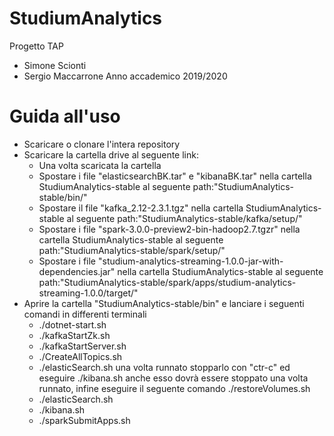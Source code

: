 # StudiumAnalytics
Progetto TAP
* Simone Scionti
* Sergio Maccarrone
Anno accademico 2019/2020

# Guida all'uso
- Scaricare o clonare l'intera repository
- Scaricare la cartella drive al seguente link: 
  - Una volta scaricata la cartella
  - Spostare i file "elasticsearchBK.tar" e "kibanaBK.tar" nella cartella StudiumAnalytics-stable al seguente path:"StudiumAnalytics-stable/bin/"
  - Spostare il file "kafka_2.12-2.3.1.tgz" nella cartella StudiumAnalytics-stable al seguente path:"StudiumAnalytics-stable/kafka/setup/"
  - Spostare i file "spark-3.0.0-preview2-bin-hadoop2.7.tgzr" nella cartella StudiumAnalytics-stable al seguente path:"StudiumAnalytics-stable/spark/setup/"
  - Spostare i file "studium-analytics-streaming-1.0.0-jar-with-dependencies.jar" nella cartella StudiumAnalytics-stable al seguente path:"StudiumAnalytics-stable/spark/apps/studium-analytics-streaming-1.0.0/target/"
- Aprire la cartella "StudiumAnalytics-stable/bin" e lanciare i seguenti comandi in differenti terminali
  - ./dotnet-start.sh
  - ./kafkaStartZk.sh
  - ./kafkaStartServer.sh
  - ./CreateAllTopics.sh
  - ./elasticSearch.sh una volta runnato stopparlo con "ctr-c" ed eseguire ./kibana.sh anche esso dovrà essere stoppato una volta runnato, infine eseguire il seguente comando ./restoreVolumes.sh
  - ./elasticSearch.sh
  - ./kibana.sh
  - ./sparkSubmitApps.sh
  
  
